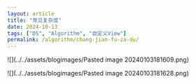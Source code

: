 ```yaml
---
layout: article
title: "常见复杂度"
date: 2024-10-13
tags: ["DS", "Algorithm", "自定义View"]
permalink: /algorithm/chang-jian-fu-za-du/
---
```


 

![](../../assets/blogimages/Pasted image 20240103181609.png)

![](../../assets/blogimages/Pasted image 20240103181628.png)

